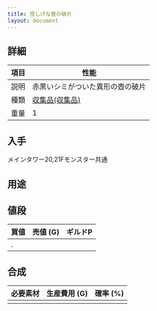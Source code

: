 ```yaml
---
title: 怪しげな壺の破片
layout: document
---
```

## 詳細

|項目|性能|
|---|---|
|説明|赤黒いシミがついた異形の壺の破片|
|種類|[収集品(収集品)](収集品(収集品))|
|重量|1|

## 入手

メインタワー20,21Fモンスター共通

## 用途

## 値段

|買値|売値 (G)|ギルドP|
|---|---|---|
|.|||

## 合成

|必要素材|生産費用 (G)|確率 (%)|
|---|---|---|
||||

